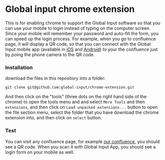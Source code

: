 # Global input chrome extension


This is for enabling chrome to support the Global Input software so that you can use your mobile to login instead of typing on the computer screen. Since your mobile will remember your password and auto-fill the form, you can speed up the login process. For example, when you go to confluence page, it will display a QR code,  so that you can connect with the Global Input mobile app (available in [iOS](https://itunes.apple.com/us/app/global-input-app/id1269541616?mt=8&ign-mpt=uo%3D4) and [Android](https://itunes.apple.com/us/app/global-input-app/id1269541616?mt=8&ign-mpt=uo%3D4)) to your the confluence just by poing the phone camera to the QR code.

### Installation

download the files in this repository into a folder:

 ```git clone git@github.com:global-input/chrome-extension.git```


And then click on the "tools" (three dots on the right hand side of the chrome) to open the tools menu and and select ```More Tools``` and then ```extensions```, and then click on ```Load unpacked extensions...``` button to open the file section menu, select the folder that you have download the chrome extension into, and then click on ```select``` button.

### Test

You can visit any confluence page, for example [our confluence](https://iterativesolution.co.uk/confluence), you should see a QR code. When you scan it with Global Input App, you should see a login form on your mobile as well.

